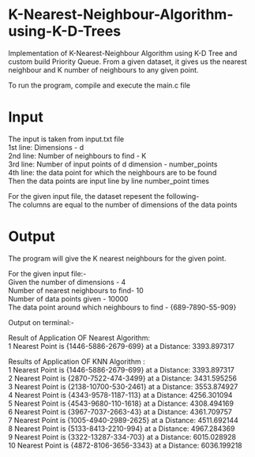 # K-Nearest-Neighbour-Algorithm-using-K-D-Trees
Implementation of K-Nearest-Neighbour Algorithm using K-D Tree and custom build Priority Queue. From a given dataset, it gives us the nearest neighbour and K number of neighbours to any given point.

To run the program, compile and execute the main.c file

# Input
The input is taken from input.txt file<br>
1st line: Dimensions - d<br>
2nd line: Number of neighbours to find - K<br>
3rd line: Number of input points of d dimension - number_points<br>
4th line: the data point for which the neighbours are to be found <br>
Then the data points are input line by line number_point times<br>

For the given input file, the dataset repesent the following-<br>
The columns are equal to the number of dimensions of the data points

# Output
The program will give the K nearest neighbours for the given point.

For the given input file:-<br>
Given the number of dimensions - 4<br>
Number of nearest neighbours to find- 10<br>
Number of data points given - 10000<br>
The data point around which neighbours to find - {689-7890-55-909}<br>

Output on terminal:-<br>

Result of Application OF Nearest Algorithm:<br>
1 Nearest Point is {1446-5886-2679-699} at a Distance: 3393.897317 <br>


Results of Application OF KNN Algorithm :<br>
1 Nearest Point is {1446-5886-2679-699} at a Distance: 3393.897317 <br>
2 Nearest Point is {2870-7522-474-3499} at a Distance: 3431.595256 <br>
3 Nearest Point is {2138-10700-530-2461} at a Distance: 3553.874927<br>
4 Nearest Point is {4343-9578-1187-113} at a Distance: 4256.301094 <br>
5 Nearest Point is {4543-9680-110-1618} at a Distance: 4308.494169 <br>
6 Nearest Point is {3967-7037-2663-43} at a Distance: 4361.709757  <br>
7 Nearest Point is {1005-4940-2989-2625} at a Distance: 4511.692144<br>
8 Nearest Point is {5133-8413-2210-994} at a Distance: 4967.284369  <br>
9 Nearest Point is {3322-13287-334-703} at a Distance: 6015.028928  <br>
10 Nearest Point is {4872-8106-3656-3343} at a Distance: 6036.199218<br>
